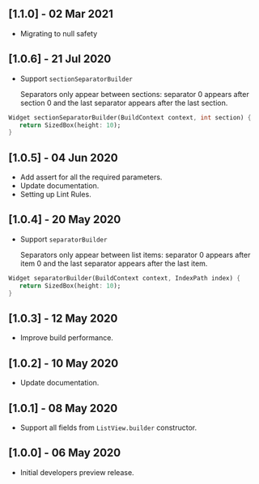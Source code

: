 ## [1.1.0] - 02 Mar 2021

* Migrating to null safety 

## [1.0.6] - 21 Jul 2020

* Support `sectionSeparatorBuilder` 
  
  Separators only appear between sections: separator 0 appears after section 0 and the last separator appears after the last section.

```Dart
Widget sectionSeparatorBuilder(BuildContext context, int section) {
   return SizedBox(height: 10);
}
```  

## [1.0.5] - 04 Jun 2020

* Add assert for all the required parameters.
* Update documentation.
* Setting up Lint Rules.

## [1.0.4] - 20 May 2020

* Support `separatorBuilder`  
  
  Separators only appear between list items: separator 0 appears after item 0 and the last separator appears after the last item.

```Dart
Widget separatorBuilder(BuildContext context, IndexPath index) {
   return SizedBox(height: 10);
}
```  

## [1.0.3] - 12 May 2020

* Improve build performance.

## [1.0.2] - 10 May 2020

* Update documentation.

## [1.0.1] - 08 May 2020

* Support all fields from `ListView.builder` constructor.

## [1.0.0] - 06 May 2020

* Initial developers preview release.

